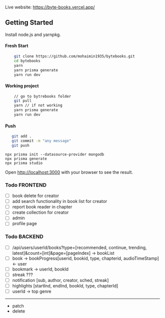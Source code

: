 Live website: https://byte-books.vercel.app/

## Getting Started

Install node.js and yarnpkg.

#### Fresh Start

```bash
    git clone https://github.com/mohaimin1935/bytebooks.git
    cd bytebooks
    yarn
    yarn prisma generate
    yarn run dev
```

#### Working project

```bash
    // go to bytrebooks folder
    git pull
    yarn // if not working
    yarn prisma generate
    yarn run dev
```

#### Push

```bash
   git add .
   git commit -m "any message"
   git push
```

```
npx prisma init --datasource-provider mongodb
npx prisma generate
npx prisma studio
```

Open [http://localhost:3000](http://localhost:3000) with your browser to see the result.

### Todo FRONTEND

- [ ] book delete for creator
- [ ] add search functionality in book list for creator
- [ ] report book reader in chapter
- [ ] create collection for creator
- [ ] admin
- [ ] profile page

### Todo BACKEND

- [ ] /api/users/userId/books?type=[recommended, continue, trending, latest]&count=[int]&page=[pageIndex] -> bookList
- [ ] book -> bookProgress[userid, bookid, type, chapterid, audioTimeStamp] <- user
- [ ] bookmark -> userId, bookId
- [ ] streak ???
- [ ] notification [sub, author, creator, sched, streak]
- [ ] highlights [startInd, endInd, bookId, type, chapterId]
- [ ] userId -> top genre

---

- patch
- delete
